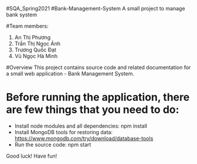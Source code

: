 #SQA_Spring2021 
#Bank-Management-System
A small project to manage bank system

#Team members:
1. An Thị Phương
2. Trần Thị Ngọc Ánh
3. Trương Quốc Đạt
4. Vũ Ngọc Hà Minh

#Overview
This project contains source code and related documentation for a small web application - Bank Management System.

  # Before running the application, there are few things that you need to do: 

- Install node modules and all dependencies: npm install
- Install MongoDB tools for restoring data: https://www.mongodb.com/try/download/database-tools
- Run the source code: npm start

Good luck! Have fun!
